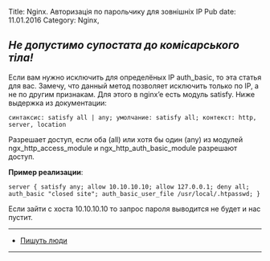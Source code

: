 Title: Nginx. Авторизація по парольчику для зовнішніх IP
Pub date: 11.01.2016
Category: Nginx, 

_Не допустимо супостата до комісарського тіла!_
-----


Если вам нужно исключить для определёных IP auth_basic, то эта статья для вас. Замечу, что данный метод позволяет исключить только по IP, а не по другим признакам. Для этого в nginx’e есть модуль satisfy. Ниже выдержка из документации:

`синтаксис: satisfy all | any;
умолчание: satisfy all;
контекст: http, server, location`

Разрешает доступ, если оба (all) или хотя бы один (any) из модулей ngx_http_access_module и ngx_http_auth_basic_module разрешают доступ.

**Пример реализации**:

`server
{
    satisfy any;
    allow 10.10.10.10;
    allow 127.0.0.1;
    deny all;
    auth_basic "closed site";
    auth_basic_user_file /usr/local/.htpasswd;
}`

Если зайти с хоста 10.10.10.10 то запрос пароля выводится не будет и нас пустит.

-----

* <a href="http://skeletor.org.ua/?p=3706" target="_blank">Пишуть люди</a>

-----